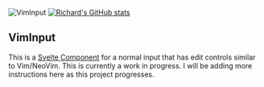 ![VimInput](https://socialify.git.ci/raguay/VimInput/image?description=1&forks=1&issues=1&language=1&name=1&owner=1&pattern=Circuit+Board&pulls=1&stargazers=1&theme=Dark)
[![Richard's GitHub stats](https://github-readme-stats.vercel.app/api?username=raguay)](https://github.com/anuraghazra/github-readme-stats)

## VimInput

This is a [Svelte Component](https://svelte.dev) for a normal input that has edit controls similar to Vim/NeoVim. This is currently a work in progress. I will be adding more instructions here as this project progresses.
